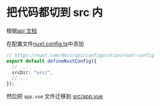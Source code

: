# 把代码都切到 src 内

根据[api 文档](https://nuxt.com/docs/api/configuration/nuxt-config#srcdir)

在配置文件[nuxt.config.ts](../nuxt.config.ts)中添加

```ts
// https://nuxt.com/docs/api/configuration/nuxt-config
export default defineNuxtConfig({
  // ...
  srcDir: "src/",
  // ...
});
```

然后把 `app.vue` 文件迁移到 [src/app.vue](../src/app.vue)
